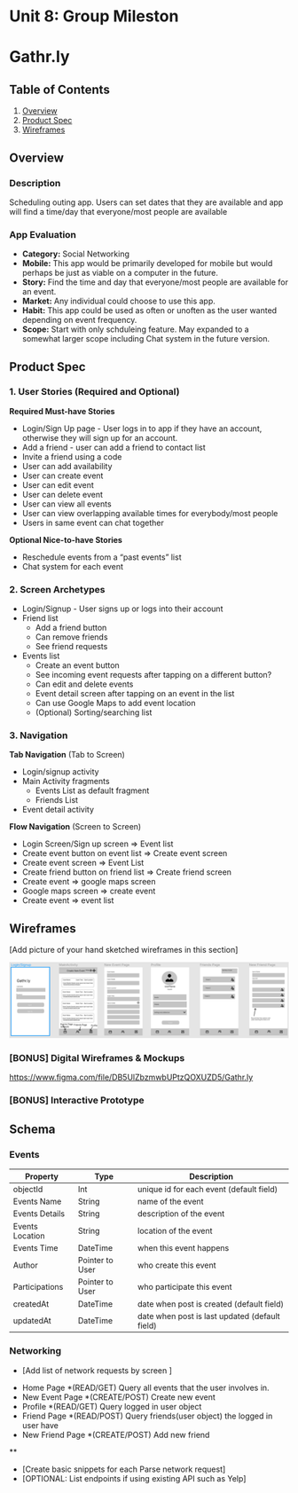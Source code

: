 Unit 8: Group Mileston
===
# Gathr.ly

## Table of Contents
1. [Overview](#Overview)
1. [Product Spec](#Product-Spec)
1. [Wireframes](#Wireframes)

## Overview
### Description
Scheduling outing app. Users can set dates that they are available and app will find a time/day that everyone/most people are available

### App Evaluation
- **Category:** Social Networking
- **Mobile:** This app would be primarily developed for mobile but would perhaps be just as viable on a computer in the future.
- **Story:** Find the time and day that everyone/most people are available for an event.
- **Market:** Any individual could choose to use this app.
- **Habit:** This app could be used as often or unoften as the user wanted depending on event frequency.
- **Scope:** Start with only schduleing feature. May expanded to a somewhat larger scope including Chat system in the future version.

## Product Spec
### 1. User Stories (Required and Optional)

**Required Must-have Stories**

* Login/Sign Up page - User logs in to app if they have an account, otherwise they will sign up for an account.
* Add a friend - user can add a friend to contact list
* Invite a friend using a code 
* User can add availability
* User can create event
* User can edit event
* User can delete event
* User can view all events
* User can view overlapping available times for everybody/most people
* Users in same event can chat together

**Optional Nice-to-have Stories**

* Reschedule events from a “past events” list
* Chat system for each event

### 2. Screen Archetypes

* Login/Signup - User signs up or logs into their account
* Friend list
    * Add a friend button
    * Can remove friends
    * See friend requests
* Events list
   * Create an event button
   * See incoming event requests after tapping on a different button?
   * Can edit and delete events
   * Event detail screen after tapping on an event in the list
   * Can use Google Maps to add event location
   * (Optional) Sorting/searching list

### 3. Navigation

**Tab Navigation** (Tab to Screen)

* Login/signup activity
* Main Activity fragments
    * Events List as default fragment
    * Friends List
* Event detail activity


**Flow Navigation** (Screen to Screen)

* Login Screen/Sign up screen => Event list
* Create event button on event list => Create event screen 
* Create event screen => Event List
* Create friend button on friend list => Create friend screen
* Create event => google maps screen
* Google maps screen => create event
* Create event => event list


## Wireframes
[Add picture of your hand sketched wireframes in this section]

<img src="https://github.com/Gathr-ly/Gathr-ly/blob/main/wireframe.PNG" width=600>

### [BONUS] Digital Wireframes & Mockups
https://www.figma.com/file/DB5UlZbzmwbUPtzQOXUZD5/Gathr.ly

### [BONUS] Interactive Prototype

## Schema
### Events
| Property         | Type          |Description                                     |
| ---------------- | ------------- | ---------------------------------------------- |
| objectId         | Int           |unique id for each event (default field)        |
| Events Name      | String        |name of the event                               |
| Events Details   | String        |description of the event                        |
| Events Location  | String        |location of the event                           |
| Events Time      | DateTime      |when this event happens                         |
|Author            |Pointer to User|who create this event                           |
|Participations    |Pointer to User|who participate this event                      |
|createdAt	       |DateTime	     |date when post is created (default field)       |
|updatedAt	       |DateTime    	  |date when post is last updated (default field)  |
### Networking
- [Add list of network requests by screen ]
* Home Page
   *(READ/GET) Query all events that the user involves in.
* New Event Page
   *(CREATE/POST) Create new event
* Profile
   *(READ/GET) Query logged in user object
* Friend Page
   *(READ/POST) Query friends(user object) the logged in user have
* New Friend Page
   *(CREATE/POST) Add new friend

**
- [Create basic snippets for each Parse network request]
- [OPTIONAL: List endpoints if using existing API such as Yelp]
